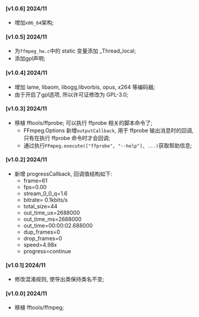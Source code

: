 #### [v1.0.6] 2024/11
- 增加`x86_64`架构;

#### [v1.0.5] 2024/11
- 为`ffmpeg_hw.c`中的 static 变量添加 _Thread_local;
- 添加gpl声明;

#### [v1.0.4] 2024/11
- 增加 lame, libaom, libogg,libvorbis, opus, x264 等编码器;
- 由于开启了gpl选项, 所以许可证修改为 GPL-3.0;

#### [v1.0.3] 2024/11
- 移植 fftools/ffprobe; 可以执行 ffprobe 相关的脚本命令了;
  - FFmpeg.Options 新增`outputCallback`, 用于 ffprobe 输出消息时的回调, 只有在执行 ffprobe 命令时才会回调;
  - 通过执行`FFmpeg.execute(["ffprobe", "--help"], ...)`获取帮助信息;

#### [v1.0.2] 2024/11
- 新增 progressCallback, 回调值结构如下:
  - frame=61
  - fps=0.00
  - stream_0_0_q=1.6
  - bitrate=   0.1kbits/s
  - total_size=44
  - out_time_us=2688000
  - out_time_ms=2688000
  - out_time=00:00:02.688000
  - dup_frames=0
  - drop_frames=0
  - speed=4.98x
  - progress=continue

#### [v1.0.1] 2024/11
- 修改混淆规则, 使导出类保持类名不变;

#### [v1.0.0] 2024/11
- 移植 fftools/ffmpeg;